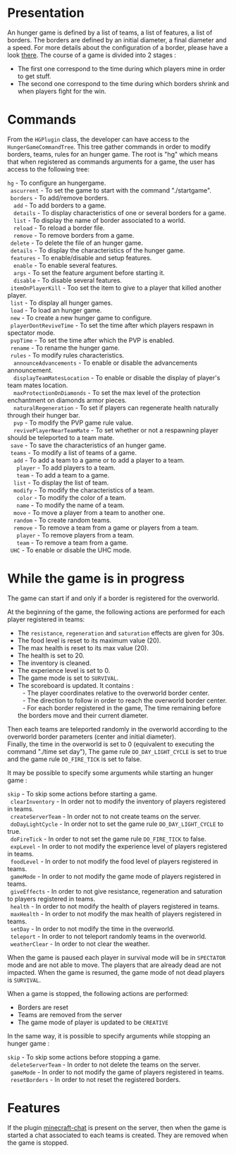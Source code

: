 # Presentation

An hunger game is defined by a list of teams, a list of features, a list of borders. The borders are defined by an initial diameter, a final diameter and a speed. For more details about the configuration of a border, please have a look [there](https://github.com/Pierre-Emmanuel41/minecraft-border/blob/1.0_MC_1.16.5-SNAPSHOT/README.md). The course of a game is divided into 2 stages :

* The first one correspond to the time during which players mine in order to get stuff.
* The second one correspond to the time during which borders shrink and when players fight for the win.

# Commands

From the <code>HGPlugin</code> class, the developer can have access to the <code>HungerGameCommandTree</code>. This tree gather commands in order to modify borders, teams, rules for an hunger game. The root is "hg" which means that when registered as commands arguments for a game, the user has access to the following tree:  

<code>hg</code></code> - To configure an hungergame.</br>
&ensp;<code>ascurrent</code> - To set the game to start with the command "./startgame".</br>
&ensp;<code>borders</code> - To add/remove borders.</br>
&ensp;&ensp;<code>add</code> - To add borders to a game.</br>
&ensp;&ensp;<code>details</code> - To display characteristics of one or several borders for a game.</br>
&ensp;&ensp;<code>list</code> - To display the name of border associated to a world.</br>
&ensp;&ensp;<code>reload</code> - To reload a border file.</br>
&ensp;&ensp;<code>remove</code> - To remove borders from a game.</br>
&ensp;<code>delete</code> - To delete the file of an hunger game.</br>
&ensp;<code>details</code> - To display the characteristics of the hunger game.</br>
&ensp;<code>features</code> - To enable/disable and setup features.</br>
&ensp;&ensp;<code>enable</code> - To enable several features.</br>
&ensp;&ensp;<code>args</code> - To set the feature argument before starting it.</br>
&ensp;&ensp;<code>disable</code> - To disable several features.</br>
&ensp;<code>itemOnPlayerKill</code> - Too set the item to give to a player that killed another player.</br>
&ensp;<code>list</code> - To display all hunger games.</br>
&ensp;<code>load</code> - To load an hunger game.</br>
&ensp;<code>new</code> - To create a new hunger game to configure.</br>
&ensp;<code>playerDontReviveTime</code> - To set the time after which players respawn in spectator mode.</br>
&ensp;<code>pvpTime</code> - To set the time after which the PVP is enabled.</br>
&ensp;<code>rename</code> - To rename the hunger game.</br>
&ensp;<code>rules</code> - To modify rules characteristics.</br>
&ensp;&ensp;<code>announceAdvancements</code> - To enable or disable the advancements announcement.</br>
&ensp;&ensp;<code>displayTeamMatesLocation</code> - To enable or disable the display of player's team mates location.</br>
&ensp;&ensp;<code>maxProtectionOnDiamonds</code> - To set the max level of the protection enchantment on diamonds armor pieces.</br>
&ensp;&ensp;<code>naturalRegeneration</code> - To set if players can regenerate health naturally through their hunger bar.</br>
&ensp;&ensp;<code>pvp</code> - To modify the PVP game rule value.</br>
&ensp;&ensp;<code>revivePlayerNearTeamMate</code> - To set whether or not a respawning player should be teleported to a team mate.</br>
&ensp;<code>save</code> - To save the characteristics of an hunger game.</br>
&ensp;<code>teams</code> - To modify a list of teams of a game.</br>
&ensp;&ensp;<code>add</code> - To add a team to a game or to add a player to a team.</br>
&ensp;&ensp;&ensp;<code>player</code> - To add players to a team.</br>
&ensp;&ensp;&ensp;<code>team</code> - To add a team to a game.</br>
&ensp;&ensp;<code>list</code> - To display the list of team.</br>
&ensp;&ensp;<code>modify</code> - To modify the characteristics of a team.</br>
&ensp;&ensp;&ensp;<code>color</code> - To modify the color of a team.</br>
&ensp;&ensp;&ensp;<code>name</code> - To modify the name of a team.</br>
&ensp;&ensp;<code>move</code> - To move a player from a team to another one.</br>
&ensp;&ensp;<code>random</code> - To create random teams.</br>
&ensp;&ensp;<code>remove</code> - To remove a team from a game or players from a team.</br>
&ensp;&ensp;&ensp;<code>player</code> - To remove players from a team.</br>
&ensp;&ensp;&ensp;<code>team</code> - To remove a team from a game.</br>
&ensp;<code>UHC</code> - To enable or disable the UHC mode.</br>

# While the game is in progress

The game can start if and only if a border is registered for the overworld.

At the beginning of the game, the following actions are performed for each player registered in teams:  
- The <code>resistance</code>, <code>regeneration</code> and <code>saturation</code> effects are given for 30s.  
- The food level is reset to its maximum value (20).  
- The max health is reset to its max value (20).  
- The health is set to 20.  
- The inventory is cleaned.  
- The experience level is set to 0.  
- The game mode is set to <code>SURVIVAL</code>.
- The scoreboard is updated. It contains :  
&ensp; - The player coordinates relative to the overworld border center.</br>
&ensp; - The direction to follow in order to reach the overworld border center.</br>
&ensp; - For each border registered in the game, The time remaining before the borders move and their current diameter.</br>

Then each teams are teleported randomly in the overworld according to the overworld border parameters (center and initial diameter).  
Finally, the time in the overworld is set to 0 (equivalent to executing the command "./time set day"), The game rule <code>DO_DAY_LIGHT_CYCLE</code> is set to true and the game rule <code>DO_FIRE_TICK</code> is set to false.

It may be possible to specify some arguments while starting an hunger game :

<code>skip</code> - To skip some actions before starting a game.</br>
&ensp;<code>clearInventory</code> - In order not to modify the inventory of players registered in teams.</br>
&ensp;<code>createServerTeam</code> - In order not to not create teams on the server.</br>
&ensp;<code>doDayLightCycle</code> - In order not to set the game rule <code>DO_DAY_LIGHT_CYCLE</code> to true.</br>
&ensp;<code>doFireTick</code> - In order to not set the game rule <code>DO_FIRE_TICK</code> to false.</br>
&ensp;<code>expLevel</code> - In order to not modify the experience level of players registered in teams.</br>
&ensp;<code>foodLevel</code> - In order to not modify the food level of players registered in teams.</br>
&ensp;<code>gameMode</code> - In order to not modify the game mode of players registered in teams.</br>
&ensp;<code>giveEffects</code> - In order to not give resistance, regeneration and saturation to players registered in teams.</br>
&ensp;<code>health</code> - In order to not modify the health of players registered in teams.</br>
&ensp;<code>maxHealth</code> - In order to not modify the max health of players registered in teams.</br>
&ensp;<code>setDay</code> - In order to not modify the time in the overworld.</br>
&ensp;<code>teleport</code> - In order to not teleport randomly teams in the overworld.</br>
&ensp;<code>weatherClear</code> - In order to not clear the weather.</br>

When the game is paused each player in survival mode will be in <code>SPECTATOR</code> mode and are not able to move. The players that are already dead are not impacted.
When the game is resumed, the game mode of not dead players is <code>SURVIVAL</code>.

When a game is stopped, the following actions are performed:
- Borders are reset
- Teams are removed from the server
- The game mode of player is updated to be <code>CREATIVE</code>

In the same way, it is possible to specify arguments while stopping an hunger game :

<code>skip</code> - To skip some actions before stopping a game.</br>
&ensp;<code>deleteServerTeam</code> - In order to not delete the teams on the server.</br>
&ensp;<code>gameMode</code> - In order to not modify the game of players registered in teams.</br>
&ensp;<code>resetBorders</code> - In order to not reset the registered borders.</br>

# Features

If the plugin [minecraft-chat](https://github.com/Pierre-Emmanuel41/minecraft-chat.git) is present on the server, then when the game is started a chat associated to each teams is created. They are removed when the game is stopped.